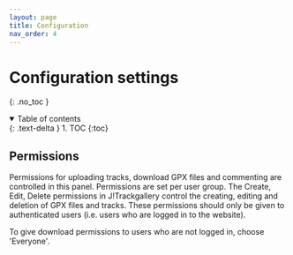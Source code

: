 ```yaml
---
layout: page
title: Configuration
nav_order: 4
---
```


# Configuration settings

{: .no_toc }

<details open markdown="block">
  <summary>
    Table of contents
  </summary>
  {: .text-delta }
1. TOC
{:toc}
</details>

## Permissions

Permissions for uploading tracks, download GPX files and commenting are controlled in this panel. Permissions are set per user group. The Create, Edit, Delete permissions in J!Trackgallery control the creating, editing and deletion of GPX files and tracks. These permissions should only be given to authenticated users (i.e. users who are logged in to the website).

To give download permissions to users who are not logged in, choose 'Everyone'.
